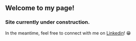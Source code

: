 
## Welcome to my page!

### Site currently under construction. 

In the meantime, feel free to connect with me on [Linkedin](https://www.linkedin.com/in/regan-ryan/)! :grin:	

